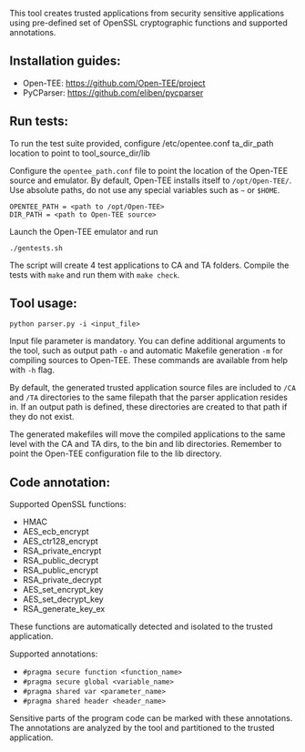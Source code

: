 This tool creates trusted applications from security sensitive applications using pre-defined set of OpenSSL cryptographic functions and supported annotations.

## Installation guides: ##

* Open-TEE: https://github.com/Open-TEE/project
* PyCParser: https://github.com/eliben/pycparser

## Run tests: ##

To run the test suite provided, configure /etc/opentee.conf ta_dir_path location to point to tool_source_dir/lib 

Configure the `opentee_path.conf` file to point the location of the Open-TEE source and emulator. By default, Open-TEE installs itself to `/opt/Open-TEE/`. Use absolute paths, do not use any special variables such as `~` or `$HOME`.

	OPENTEE_PATH = <path to /opt/Open-TEE>
	DIR_PATH = <path to Open-TEE source>

 Launch the Open-TEE emulator and run

	./gentests.sh

The script will create 4 test applications to CA and TA folders.
Compile the tests with `make` and run them with `make check`.

## Tool usage: ##
	
	python parser.py -i <input_file>

Input file parameter is mandatory. You can define additional arguments to the tool, such as output path `-o` and automatic Makefile generation `-m` for compiling sources to Open-TEE. These commands are available from help with `-h` flag.

By default, the generated trusted application source files are included to `/CA` and `/TA` directories to the same filepath that the parser application resides in. If an output path is defined, these directories are created to that path if they do not exist.

The generated makefiles will move the compiled applications to the same level with the CA and TA dirs, to the bin and lib directories. Remember to point the Open-TEE configuration file to the lib directory.

## Code annotation: ##

Supported OpenSSL functions:
* HMAC
* AES_ecb_encrypt
* AES_ctr128_encrypt
* RSA_private_encrypt
* RSA_public_decrypt
* RSA_public_encrypt
* RSA_private_decrypt
* AES_set_encrypt_key
* AES_set_decrypt_key
* RSA_generate_key_ex

These functions are automatically detected and isolated to the trusted application.

Supported annotations:
* `#pragma secure function <function_name>`
* `#pragma secure global <variable_name>`
* `#pragma shared var <parameter_name>`
* `#pragma shared header <header_name>`

Sensitive parts of the program code can be marked with these annotations. The annotations are analyzed by the tool and partitioned to the trusted application.
